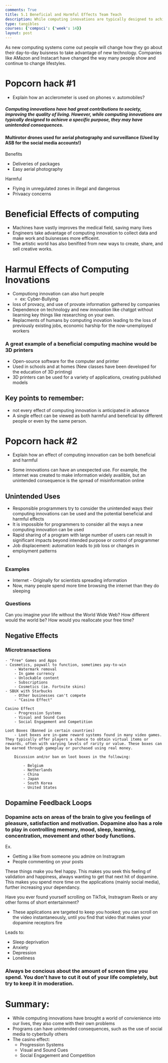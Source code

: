 ```yaml
---
comments: True
title: 5.1 Beneficial and Harmful Effects Team Teach
description: While computing innovations are typically designed to achieve a specific purpose, they may have unintended consequences.
type: tangibles
courses: {'compsci': {'week': 14}}
layout: post
---
```


As new computing systems come out people will change how they go about their day-to-day buisness to take advantage of new technology. Companies like AMazon and Instacart have changed the way many people show and continue to change lifestyles. 

# Popcorn hack #1

- Explain how an acclerometer is used on phones v. automobiles?

##### Computing innovations have had great contributions to society, improving the quality of living. However, while computing innovations are typically designed to achieve a specific purpose, they may have unintended consequences.

#### Multirotor drones used for aerial photography and surveillance (Used by ASB for the social media accounts!)

Benefits
- Deliveries of packages 
- Easy aerial photography

Harmful
- Flying in unregulated zones in illegal and dangerous
- Privaacy concerns


# Beneficial Effects of computing 
- Machines have vastly improves the medical field, saving many lives 
- Engineers take advantage of computing innovation to collect data and make work and buisnesses more efficeint. 
- The artistic world has also benifited from new ways to create, share, and sell creative works. 

# Harmul Effects of Computing Inovations
- Computiong innovation can also hurt people 
    - ex: Cyber-Bullying
- loss of provacy, and use of provate information gathered by companies 
- Dependence on technology and new innovation like chatgpt without liearning key things like researching on your own. 
- Replacments of humans by computing inovation leading to the loss of previously existing jobs, economic harship for the now-unemployed workers 

### A great example of a beneficial computing machine would be 3D printers
- Open-source software for the computer and printer
- Used in schools and at homes (New classes have been developed for the education of 3D printing)
- 3D printers can be used for a variety of applications, creating published models

## Key points to remember:

- not every effect of computing innovation is anticipated in advance 
- A single effect can be viewed as both harmful and beneficial by different people or even by the same person. 

# Popcorn hack #2

- Explain how an effect of computing innovation can be both beneficial and harmful

- Some innovations can have an unexpected use. For example, the internet was created to make information widely availible, but an unintended consequence is the spread of misinformation online

## Unintended Uses
- Responsible programmers try to consider the unintended ways their computing innovations can be used and the potential beneficial and harmful effects
- It is impossible for programmers to consider all the ways a new computing innovation can be used
- Rapid sharing of a program with large number of users can result in significant impacts beyond intended purpose or control of programmer
- Job displacement: automation leads to job loss or changes in employment patterns
- 

### Examples

- Internet - Originally for scientists spreading information
- Now, many people spend more time browsing the internet than they do sleeping
### Questions
Can you imagine your life without the World Wide Web?
How different would the world be?
How would you reallocate your free time?

## Negative Effects

### Microtransactions 

    - "Free" Games and Apps
    - Cosmetics, paywall to function, sometimes pay-to-win
        - Watermark removal 
        - In game currency 
        - Unlockable content
        - Subscriptions 
        - Cosmetics (ie. Fortnite skins)
    - SBUX with Starbucks 
        - Other businesses can't compete 
        - "Casino Effect"

    Casino Effect 
        - Progression Systems 
        - Visual and Sound Cues
        - Social Engagement and Competition

    Loot Boxes (Banned in certain countries)
        - Loot boxes are in-game reward systems found in many video games. They typically offer players a chance to obtain virtual items or rewards, often with varying levels of rarity or value. These boxes can be earned through gameplay or purchased using real money.

        Dicussion and/or ban on loot boxes in the following:

            - Belgium
            - Netherlands
            - China
            - Japan 
            - South Korea
            - United States 


## Dopamine Feedback Loops

### Dopamine acts on areas of the brain to give you feelings of pleasure, satisfaction and motivation. Dopamine also has a role to play in controlling memory, mood, sleep, learning, concentration, movement and other body functions.

Ex.
- Getting a like from someone you admire on Instragram
- People commenting on your posts

These things make you feel happy. This makes you seek this feeling of validation and happiness, always wanting to get that next hit of dopamine. This makes you spend more time on the applications (mainly social media), further increasing your dependancy.

Have you ever found yourself scrolling on TikTok, Instragram Reels or any other forms of short entertainment?

- These applications are targeted to keep you hooked; you can scroll on the video instantaneously, until you find that video that makes your dopamine receptors fire

Leads to:
- Sleep deprivation
- Anxiety
- Depression
- Loneliness

### Always be concious about the amount of screen time you spend. You don't have to cut it out of your life completely, but try to keep it in moderation.

# Summary:
- While computing innovations have brought a world of convienience into our lives, they also come with their own problems
- Programs can have unintended consequences, such as the use of social media to cyberbully others
- The casino effect:
    - Progression Systems 
    - Visual and Sound Cues
    - Social Engagement and Competition
